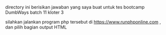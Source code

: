 directory ini berisikan jawaban yang saya buat untuk tes bootcamp DumbWays batch 11 kloter 3

silahkan jalankan program php tersebut di https://www.runphponline.com , dan pilih bagian  output HTML
